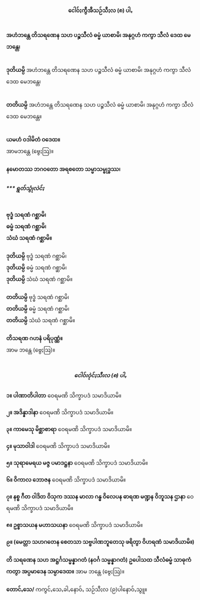 <h4 style="text-align:center">ငေါဝ်ႏကွီအီသဉ်သီႏလ (၈) ပါꩻ</h4>
<br>
<strong>အဟံဘန္တေ တိသရဏေန သဟ ပဉ္စသီလံ ဓမ္မံ ယာစာမိ၊ အနုဂ္ဂဟံ ကကွာ သီလံ ဒေထ မေဘန္တေ၊</strong><br><br>
    
<strong>ဒုတိယမ္ပိ</strong> အဟံဘန္တေ တိသရဏေန သဟ ပဉ္စသီလံ ဓမ္မံ ယာစာမိ၊ အနုဂ္ဂဟံ ကကွာ သီလံ ဒေထ မေဘန္တေ၊<br><br>
    
<strong>တတိယမ္ပိ</strong> အဟံဘန္တေ တိသရဏေန သဟ ပဉ္စသီလံ ဓမ္မံ ယာစာမိ၊ အနုဂ္ဂဟံ ကကွာ သီလံ ဒေထ မေဘန္တေ။<br><br>

<strong>ယမဟံ ဝဒါမိတံ ဝဒေထ။</strong><br> အာမဘန္တေ (ဗွေႏဩ)။
<br><br>
<strong>နမောတဿ ဘဂဝတော အရစတော သမ္မာသမ္ဗုဒ္ဓဿ၊</strong><br>
<h5>*** ရွတ်သွုံလဲင်ႏ</h5>
<br>
<strong>ဗုဒ္ဓံ သရဏံ ဂစ္ဆာမိ၊</strong><br>
<strong>ဓမ္မံ သရဏံ ဂစ္ဆာမိ၊</strong><br>
<strong>သံဃံ သရဏံ ဂစ္ဆာမိ။</strong><br>
<br>
<strong>ဒုတိယမ္ပိ</strong> ဗုဒ္ဓံ သရဏံ ဂစ္ဆာမိ၊<br>
<strong>ဒုတိယမ္ပိ</strong> ဓမ္မံ သရဏံ ဂစ္ဆာမိ၊<br>
<strong>ဒုတိယမ္ပိ</strong> သံဃံ သရဏံ ဂစ္ဆာမိ။<br>
<br>
<strong>တတိယမ္ပိ</strong> ဗုဒ္ဓံ သရဏံ ဂစ္ဆာမိ၊<br>
<strong>တတိယမ္ပိ</strong> ဓမ္မံ သရဏံ ဂစ္ဆာမိ၊<br>
<strong>တတိယမ္ပိ</strong> သံဃံ သရဏံ ဂစ္ဆာမိ။<br>
<br>
<strong>တိသရဏ ဂဟနံ ပရိပုဏ္ဏံ။</strong><br>
အာမ ဘန္တေ (ဗွေႏဩ)။<br><br>

<h5 style="text-align:center">ငေါဝ်းဝုဲင်ႏသီးလ (၈) ပါꩻ</h4>
<strong>၁။ ပါဏာတိပါတာ</strong> ဝေရမဏိ သိက္ခာပဒံ သမာဒိယာမိ။<br>

<strong>၂။ အဒိန္နာဒါနာ</strong> ဝေရမဏိ သိက္ခာပဒံ သမာဒိယာမိ။<br>

<strong>၃။ ကာမေသု မိစ္ဆာစာရာ</strong> ဝေရမဏိ သိက္ခာပဒံ သမာဒိယာမိ။<br>

<strong>၄။ မုသာဝါဒါ</strong> ဝေရမဏိ သိက္ခာပဒံ သမာဒိယာမိ။<br>

<strong>၅။ သုရာမေရယ မဇ္ဇ ပမာဒဋ္ဌနာ</strong> ဝေရမဏိ သိက္ခာပဒံ သမာဒိယာမိ။<br>

<strong>၆။ ဝိကာလ ဘောဇန</strong> ဝေရမဏိ သိက္ခာပဒံ သမာဒိယာမိ။<br>
 
<strong>၇။ နစ္စ ဂီတ ဝါဒိတ ဝိသုက ဒဿန မာလာ ဂန္ဓ ဝိလေပန ဓာရဏ မဏ္ဍန ဝိဘူသန ဌာနာ</strong> ဝေရမဏိ သိက္ခာပဒံ သမာဒိယာမိ။<br>

<strong>၈။ ဥစ္စာသယန မဟာသယနာ</strong> ဝေရမဏိ သိက္ခာပဒံ သမာဒိယာမိ။<br>
    
<strong>၉။ (မေတ္တာ သဟဂတေန စေတသာ သဗ္ဗပါဏဘူတေသု ဖရိတွာ ဝိဟရဏံ သမာဒိယာမိ။)</strong><br>
<br>
<strong>တိ သရဏေန သဟ အဋ္ဌင်္ဂသမ္မန္နာဂတံ (နဝင်္ဂ သမ္မန္နာဂတံ) ဥပေါသထ သီလံဓမ္မံ သာဓုကံ ကတွာ အပ္ပမာဒေန သမ္ပာဒေထ။</strong>
အာမ ဘန္တေ (ဗွေႏဩ)။
<br><br>
  <strong>တောင်ꩻသေ/</strong> ကကွင်ꩻသေꩻခါꩻနောဝ်ꩻ သဉ်သီႏလ (၉)ပါနောဝ်ꩻသွူ။
<br>